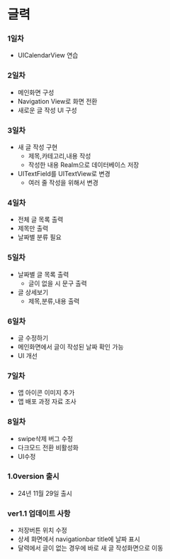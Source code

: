 # 글력

### 1일차
- UICalendarView 연습

### 2일차
- 메인화면 구성
- Navigation View로 화면 전환
- 새로운 글 작성 UI 구성

### 3일차
- 새 글 작성 구현
  - 제목,카테고리,내용 작성
  - 작성한 내용 Realm으로 데이터베이스 저장
- UITextField를 UITextView로 변경
  - 여러 줄 작성을 위해서 변경

### 4일차
- 전체 글 목록 출력
 - 제목만 출력
 - 날짜별 분류 필요

### 5일차
- 날짜별 글 목록 출력
  - 글이 없을 시 문구 출력
- 글 상세보기
  - 제목,분류,내용 출력 

### 6일차
- 글 수정하기
- 메인화면에서 글이 작성된 날짜 확인 가능
- UI 개선

### 7일차
- 앱 아이콘 이미지 추가
- 앱 배포 과정 자료 조사

### 8일차
- swipe삭제 버그 수정
- 다크모드 전환 비활성화
- UI수정

### 1.0version 출시
- 24년 11월 29일 출시

### ver1.1 업데이트 사항
- 저장버튼 위치 수정
- 상세 화면에서 navigationbar title에 날짜 표시
- 달력에서 글이 없는 경우에 바로 새 글 작성화면으로 이동


